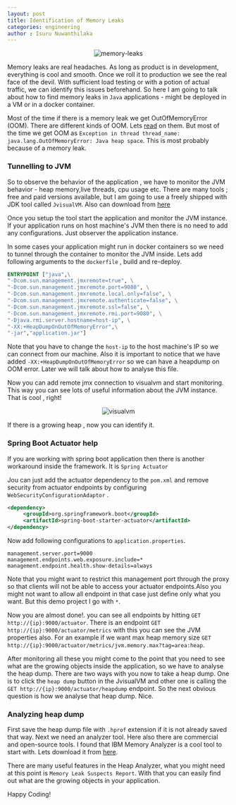 ```yaml
---
layout: post
title: Identification of Memory Leaks
categories: engineering
author : Isuru Nuwanthilaka
---
```

<p align="center">
<img src="{{ site.url }}/assets/img/memory-leaks.jpeg"
     alt="memory-leaks"
     style="float: center;" />
</p>

Memory leaks are real headaches. As long as product is in development, everything is cool and smooth. Once we roll it to production we see the real face of the devil. With sufficient load testing or with a potion of actual traffic, we can identify this issues beforehand. So here I am going to talk about how to find memory leaks in `Java` applications - might be deployed in a VM or in a docker container.

Most of the time if there is a memory leak we get OutOfMemoryError (OOM). There are different kinds of OOM. Lets [read](https://docs.oracle.com/javase/8/docs/technotes/guides/troubleshoot/memleaks002.html#:~:text=OutOfMemoryError%20exception.,object%20in%20the%20Java%20heap.&text=In%20a%20rare%20instance%2C%20a,little%20memory%20is%20being%20freed.) on them. But most of the time we get OOM as `Exception in thread thread_name: java.lang.OutOfMemoryError: Java heap space`. This is most probably because of a memory leak.

### Tunnelling to JVM

So to observe the behavior of the application , we have to monitor the JVM behavior - heap memory,live threads, cpu usage etc. There are many tools ; free and paid versions available, but I am going to use a freely shipped with JDK tool called `JvisualVM`. Also can download from [here](https://visualvm.github.io/)

Once you setup the tool start the application and monitor the JVM instance. If your application runs on host machine's JVM then there is no need to add any configurations. Just observer the application instance.

In some cases your application might run in docker containers so we need to tunnel through the container to monitor the JVM inside. Lets add following arguments to the `dockerfile` , build and re-deploy.

```dockerfile
ENTRYPOINT ["java",\
"-Dcom.sun.management.jmxremote=true", \
"-Dcom.sun.management.jmxremote.port=9080", \
"-Dcom.sun.management.jmxremote.local.only=false", \
"-Dcom.sun.management.jmxremote.authenticate=false", \
"-Dcom.sun.management.jmxremote.ssl=false", \
"-Dcom.sun.management.jmxremote.rmi.port=9080", \
"-Djava.rmi.server.hostname=host-ip", \
"-XX:+HeapDumpOnOutOfMemoryError",\
"-jar","application.jar"]
```

Note that you have to change the `host-ip` to the host machine's IP so we can connect from our machine. Also it is important to notice that we have added `-XX:+HeapDumpOnOutOfMemoryError` so we can have a heapdump on OOM error. Later we will talk about how to analyse this file.

Now you can add remote jmx connection to visualvm and start monitoring. This way you can see lots of useful information about the JVM instance. That is cool , right!

<p align="center">
<img src="{{ site.url }}/assets/img/visualvm.jpg"
     alt="visualvm"
     style="float: center;" />
</p>

If there is a growing heap , now you can identify it.

### Spring Boot Actuator help

If you are working with spring boot application then there is another workaround inside the framework. It is `Spring Actuator`

Jou can just add the actuator dependency to the `pom.xml` and remove security from actuator endpoints by configuring `WebSecurityConfigurationAdaptor` . 

```xml
<dependency>
     <groupId>org.springframework.boot</groupId>
     <artifactId>spring-boot-starter-actuator</artifactId>
</dependency>
```

Now add following configurations to `application.properties`.

```properties
management.server.port=9000
management.endpoints.web.exposure.include=*
management.endpoint.health.show-details=always
```

Note that you might want to restrict this management port through the proxy so that clients will not be able to access your actuator endpoints.Also you might not want to allow all endpoint in that case just define only what you want. But this demo project I go with `*`.

Now you are almost done!. you can see all endpoints by hitting `GET http://{ip}:9000/actuator`. There is an endpoint `GET http://{ip}:9000/actuator/metrics` with this you can see the JVM properties also. For an example if we want max heap memory size `GET http://{ip}:9000/actuator/metrics/jvm.memory.max?tag=area:heap`.

After monitoring all these you might come to the point that you need to see what are the growing objects inside the application, so we have to analyse the heap dump. There are two ways with you now to take a heap dump. One is to click the `heap dump` button in the JvisualVM and other one is calling the `GET http://{ip}:9000/actuator/heapdump` endpoint. So the next obvious question is how we analyse that heap dump. Nice.

### Analyzing heap dump

First save the heap dump file with `.hprof` extension if it is not already saved that way. Next we need an analyzer tool. Here also there are commercial and open-source tools. I found that IBM Memory Analyzer is a cool tool to start with. Lets download it from [here](https://www.ibm.com/support/pages/ibm-heapanalyzer).

There are many useful features in the Heap Analyzer, what you might need at this point is `Memory Leak Suspects Report`. With that you can easily find out what are the growing objects in your application.

Happy Coding!
